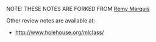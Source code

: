 NOTE: THESE NOTES ARE FORKED FROM [Remy Marquis](https://github.com/rmarquis/coursera-machinelearning)

Other review notes are available at:
* http://www.holehouse.org/mlclass/
